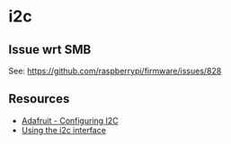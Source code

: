 # i2c

## Issue wrt SMB

See: https://github.com/raspberrypi/firmware/issues/828

## Resources

* [Adafruit - Configuring I2C](https://learn.adafruit.com/adafruits-raspberry-pi-lesson-4-gpio-setup/configuring-i2c)
* [Using the i2c interface](http://www.raspberry-projects.com/pi/programming-in-python/i2c-programming-in-python/using-the-i2c-interface-2)
